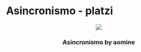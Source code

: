 # Asincronismo - platzi

<div align="center">
  <img src="https://upload.wikimedia.org/wikipedia/commons/thumb/9/99/Unofficial_JavaScript_logo_2.svg/480px-Unofficial_JavaScript_logo_2.png"/>
  <h3>Asincronismo by aomine</h3>
</div>